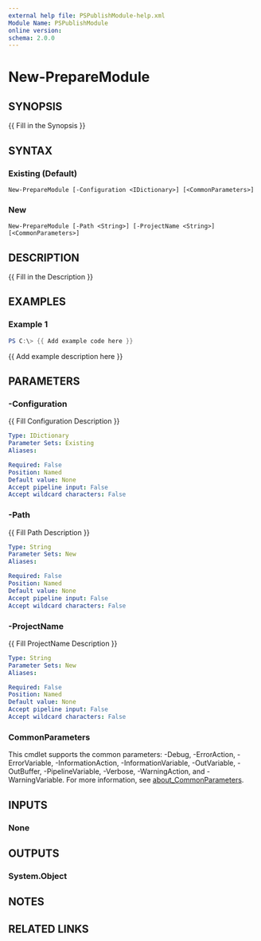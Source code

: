```yaml
---
external help file: PSPublishModule-help.xml
Module Name: PSPublishModule
online version:
schema: 2.0.0
---
```


# New-PrepareModule

## SYNOPSIS
{{ Fill in the Synopsis }}

## SYNTAX

### Existing (Default)
```
New-PrepareModule [-Configuration <IDictionary>] [<CommonParameters>]
```

### New
```
New-PrepareModule [-Path <String>] [-ProjectName <String>] [<CommonParameters>]
```

## DESCRIPTION
{{ Fill in the Description }}

## EXAMPLES

### Example 1
```powershell
PS C:\> {{ Add example code here }}
```

{{ Add example description here }}

## PARAMETERS

### -Configuration
{{ Fill Configuration Description }}

```yaml
Type: IDictionary
Parameter Sets: Existing
Aliases:

Required: False
Position: Named
Default value: None
Accept pipeline input: False
Accept wildcard characters: False
```

### -Path
{{ Fill Path Description }}

```yaml
Type: String
Parameter Sets: New
Aliases:

Required: False
Position: Named
Default value: None
Accept pipeline input: False
Accept wildcard characters: False
```

### -ProjectName
{{ Fill ProjectName Description }}

```yaml
Type: String
Parameter Sets: New
Aliases:

Required: False
Position: Named
Default value: None
Accept pipeline input: False
Accept wildcard characters: False
```

### CommonParameters
This cmdlet supports the common parameters: -Debug, -ErrorAction, -ErrorVariable, -InformationAction, -InformationVariable, -OutVariable, -OutBuffer, -PipelineVariable, -Verbose, -WarningAction, and -WarningVariable. For more information, see [about_CommonParameters](http://go.microsoft.com/fwlink/?LinkID=113216).

## INPUTS

### None

## OUTPUTS

### System.Object
## NOTES

## RELATED LINKS
